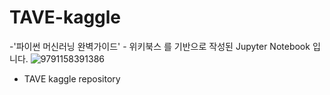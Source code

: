 # TAVE-kaggle
-'파이썬 머신러닝 완벽가이드' - 위키북스 를 기반으로 작성된 Jupyter Notebook 입니다.
![9791158391386](https://user-images.githubusercontent.com/70987343/113119612-9a11ea80-924b-11eb-8239-e2e18edfa0b9.png)



- TAVE kaggle repository
